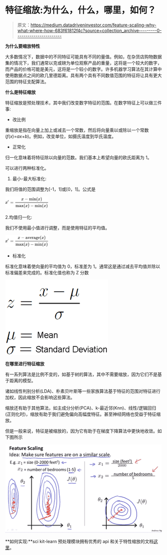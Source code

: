 # 特征缩放:为什么，什么，哪里，如何？

> 原文：<https://medium.datadriveninvestor.com/feature-scaling-why-what-where-how-683f61812f4c?source=collection_archive---------0----------------------->

**为什么要缩放特性**

大多数情况下，数据中的不同特征可能具有不同的量值。例如，在杂货店购物数据集的情况下，我们通常以克或磅为单位观察产品的重量，这将是一个较大的数字，而产品的价格可能是美元，这将是一个较小的数字。许多机器学习算法在其计算中使用数据点之间的欧几里德距离。具有两个具有不同数值范围的特征将让具有更大范围的特征支配算法。

**什么是特征缩放**

特征缩放是预处理技术，其中我们改变数字特征的范围。在数字特征上可以做三件事:

*   改比例

重缩放是指在向量上加上或减去一个常数，然后将向量乘以或除以一个常数(*f*(*x*)=*ax*+*b*)。例如，改变单位，如摄氏温度到华氏温度。

*   正常化

归一化意味着将特征除以向量的范数。我们基本上希望向量的欧氏距离为 1。

可以进行两种标准化。

1.  最小-最大标准化:

我们将值的范围调整为[-1，1]或[0，1]。公式是

![](img/c8ed1a30edc502e146ee8ffc58384641.png)

2.均值归一化:

我们不使用最小值进行调整，而是使用特征的平均值。

![](img/70f42f2f0c80d2ee30c2a86aae2285b5.png)

*   标准化

标准化意味着使向量的平均值为 0，标准差为 1。通常这是通过减去平均值并除以标准偏差来完成的。标准化值也称为 Z 分数

![](img/7102a1c63024d591bf88e4bbd3d2be28.png)

**在哪里进行特征缩放**

有一系列算法是比例不变的，如基于树的算法，其中不需要缩放，因为它们不是基于距离的模型。

诸如线性判别分析(LDA)、朴素贝叶斯等一些家族算法基于特征的范围对特征进行加权，因此缩放不会影响这些算法。

缩放还有助于其他算法，如主成分分析(PCA)、k-最近邻(Knn)、线性/逻辑回归(正则化时)，缩放有助于我们避免偏向高幅度特征。甚至神经网络也受益于特征缩放。

但是一般来说，特征是被缩放的，因为它有助于在梯度下降算法中更快地收敛。如下图所示

![](img/905b40d7a929e32fc646f6b2b1069419.png)

**如何实现:**sci kit-learn 预处理模块拥有优秀的 api 和关于特性缩放的文档[这里](http://scikit-learn.org/stable/modules/preprocessing.html#standardization-or-mean-removal-and-variance-scaling)。